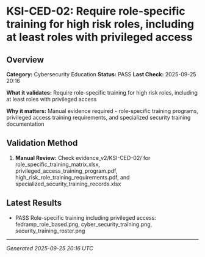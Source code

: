 # KSI-CED-02: Require role-specific training for high risk roles, including at least roles with privileged access

## Overview

**Category:** Cybersecurity Education
**Status:** PASS
**Last Check:** 2025-09-25 20:16

**What it validates:** Require role-specific training for high risk roles, including at least roles with privileged access

**Why it matters:** Manual evidence required - role-specific training programs, privileged access training requirements, and specialized security training documentation

## Validation Method

1. **Manual Review:** Check evidence_v2/KSI-CED-02/ for role_specific_training_matrix.xlsx, privileged_access_training_program.pdf, high_risk_role_training_requirements.pdf, and specialized_security_training_records.xlsx

## Latest Results

- PASS Role-specific training including privileged access: fedramp_role_based.png, cyber_security_training.png, security_training_roster.png

---
*Generated 2025-09-25 20:16 UTC*